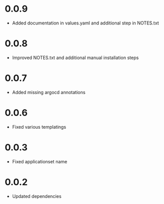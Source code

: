 # 0.0.9
- Added documentation in values.yaml and additional step in NOTES.txt

# 0.0.8
- Improved NOTES.txt and additional manual installation steps

# 0.0.7
- Added missing argocd annotations

# 0.0.6
- Fixed various templatings

# 0.0.3
- Fixed applicationset name

# 0.0.2
- Updated dependencies
